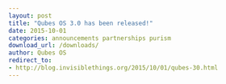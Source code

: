 ```yaml
---
layout: post
title: "Qubes OS 3.0 has been released!"
date: 2015-10-01
categories: announcements partnerships purism
download_url: /downloads/
author: Qubes OS
redirect_to:
- http://blog.invisiblethings.org/2015/10/01/qubes-30.html
---
```

